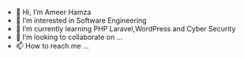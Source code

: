- 👋 Hi, I’m Ameer Hamza
- 👀 I’m interested in Software Engineering
- 🌱 I’m currently learning PHP Laravel,WordPress and Cyber Security
- 💞️ I’m looking to collaborate on ...
- 📫 How to reach me ...

<!---
awftech/awftech is a ✨ special ✨ repository because its `README.md` (this file) appears on your GitHub profile.
You can click the Preview link to take a look at your changes.
--->
